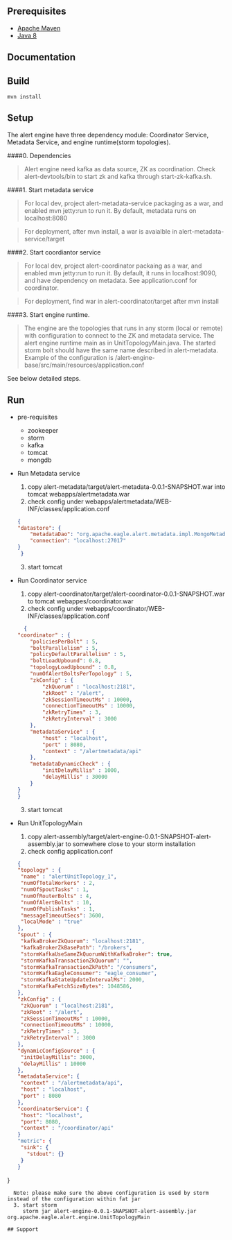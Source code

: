 <!--
{% comment %}
Licensed to the Apache Software Foundation (ASF) under one or more
contributor license agreements.  See the NOTICE file distributed with
this work for additional information regarding copyright ownership.
The ASF licenses this file to you under the Apache License, Version 2.0
(the "License"); you may not use this file except in compliance with
the License.  You may obtain a copy of the License at

http://www.apache.org/licenses/LICENSE-2.0

Unless required by applicable law or agreed to in writing, software
distributed under the License is distributed on an "AS IS" BASIS,
WITHOUT WARRANTIES OR CONDITIONS OF ANY KIND, either express or implied.
See the License for the specific language governing permissions and
limitations under the License.
{% endcomment %}
-->

## Prerequisites

* [Apache Maven](https://maven.apache.org/)
* [Java 8](http://www.oracle.com/technetwork/java/javase/downloads/jdk8-downloads-2133151.html)

## Documentation


## Build

    mvn install
    
## Setup
The alert engine have three dependency module: Coordinator Service, Metadata Service, and engine runtime(storm topologies).

####0. Dependencies
> Alert engine need kafka as data source, ZK as coordination. Check alert-devtools/bin to start zk and kafka through start-zk-kafka.sh.

####1. Start metadata service
> For local dev, project alert-metadata-service packaging as a war, and enabled mvn jetty:run to run it. By default, metadata runs on localhost:8080

> For deployment, after mvn install, a war is avaialble in alert-metadata-service/target

####2. Start coordiantor service
> For local dev, project alert-coordinator packaing as a war, and enabled mvn jetty:run to run it. By default, it runs in localhost:9090, and have dependency on metadata. See application.conf for coordinator.

> For deployment, find war in alert-coordinator/target after mvn install

####3. Start engine runtime.
> The engine are the topologies that runs in any storm (local or remote) with configuration to connect to the ZK and metadata service. The alert engine runtime main as in UnitTopologyMain.java. The started storm bolt should have the same name described in alert-metadata. Example of the configuration is /alert-engine-base/src/main/resources/application.conf 

See below detailed steps.


## Run
* pre-requisites
  * zookeeper
  * storm
  * kafka
  * tomcat
  * mongdb

* Run Metadata service
    1. copy alert-metadata/target/alert-metadata-0.0.1-SNAPSHOT.war into tomcat webapps/alertmetadata.war
    2. check config under webapps/alertmetadata/WEB-INF/classes/application.conf
    ```json
    {
	"datastore": {
		"metadataDao": "org.apache.eagle.alert.metadata.impl.MongoMetadataDaoImpl",
		"connection": "localhost:27017"
	}
     }
    ```
    
    3. start tomcat
    
* Run Coordinator service
    1. copy alert-coordinator/target/alert-coordinator-0.0.1-SNAPSHOT.war to tomcat webappes/coordinator.war
    2. check config under webapps/coordinator/WEB-INF/classes/application.conf
    ```json
      {
	"coordinator" : {
		"policiesPerBolt" : 5,
		"boltParallelism" : 5,
		"policyDefaultParallelism" : 5,
		"boltLoadUpbound": 0.8,
		"topologyLoadUpbound" : 0.8,
		"numOfAlertBoltsPerTopology" : 5,
		"zkConfig" : {
			"zkQuorum" : "localhost:2181",
			"zkRoot" : "/alert",
			"zkSessionTimeoutMs" : 10000,
			"connectionTimeoutMs" : 10000,
			"zkRetryTimes" : 3,
			"zkRetryInterval" : 3000
		},
		"metadataService" : {
			"host" : "localhost",
			"port" : 8080,
			"context" : "/alertmetadata/api"
		},
		"metadataDynamicCheck" : {
			"initDelayMillis" : 1000,
			"delayMillis" : 30000
		}
	}
   }
   ```
    3. start tomcat

* Run UnitTopologyMain
    1. copy alert-assembly/target/alert-engine-0.0.1-SNAPSHOT-alert-assembly.jar to somewhere close to your storm installation
    2. check config application.conf
   ```json
  {
  "topology" : {
    "name" : "alertUnitTopology_1",
    "numOfTotalWorkers" : 2,
    "numOfSpoutTasks" : 1,
    "numOfRouterBolts" : 4,
    "numOfAlertBolts" : 10,
    "numOfPublishTasks" : 1,
    "messageTimeoutSecs": 3600,
    "localMode" : "true"
  },
  "spout" : {
    "kafkaBrokerZkQuorum": "localhost:2181",
    "kafkaBrokerZkBasePath": "/brokers",
    "stormKafkaUseSameZkQuorumWithKafkaBroker": true,
    "stormKafkaTransactionZkQuorum": "",
    "stormKafkaTransactionZkPath": "/consumers",
    "stormKafkaEagleConsumer": "eagle_consumer",
    "stormKafkaStateUpdateIntervalMs": 2000,
    "stormKafkaFetchSizeBytes": 1048586,
  },
  "zkConfig" : {
    "zkQuorum" : "localhost:2181",
    "zkRoot" : "/alert",
    "zkSessionTimeoutMs" : 10000,
    "connectionTimeoutMs" : 10000,
    "zkRetryTimes" : 3,
    "zkRetryInterval" : 3000
  },
  "dynamicConfigSource" : {
    "initDelayMillis": 3000,
    "delayMillis" : 10000
  },
  "metadataService": {
    "context" : "/alertmetadata/api",
    "host" : "localhost",
    "port" : 8080
  },
  "coordinatorService": {
    "host": "localhost",
    "port": 8080,
    "context" : "/coordinator/api"
  }
  "metric": {
    "sink": {
      "stdout": {}
    }
  }
}
```
  Note: please make sure the above configuration is used by storm instead of the configuration within fat jar
  3. start storm
     storm jar alert-engine-0.0.1-SNAPSHOT-alert-assembly.jar org.apache.eagle.alert.engine.UnitTopologyMain

## Support


